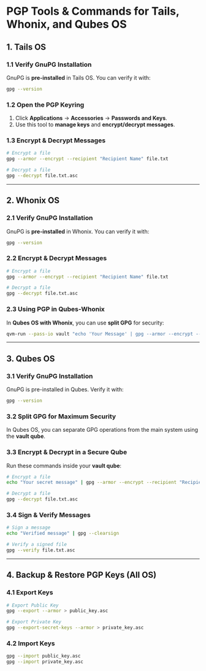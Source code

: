 # **PGP Tools & Commands for Tails, Whonix, and Qubes OS**  

## **1. Tails OS**  
### **1.1 Verify GnuPG Installation**  
GnuPG is **pre-installed** in Tails OS. You can verify it with:  
```sh
gpg --version
```

### **1.2 Open the PGP Keyring**  
1. Click **Applications** → **Accessories** → **Passwords and Keys**.  
2. Use this tool to **manage keys** and **encrypt/decrypt messages**.  

### **1.3 Encrypt & Decrypt Messages**  
```sh
# Encrypt a file
gpg --armor --encrypt --recipient "Recipient Name" file.txt

# Decrypt a file
gpg --decrypt file.txt.asc
```

---

## **2. Whonix OS**  
### **2.1 Verify GnuPG Installation**  
GnuPG is **pre-installed** in Whonix. You can verify it with:  
```sh
gpg --version
```

### **2.2 Encrypt & Decrypt Messages**  
```sh
# Encrypt a file
gpg --armor --encrypt --recipient "Recipient Name" file.txt

# Decrypt a file
gpg --decrypt file.txt.asc
```

### **2.3 Using PGP in Qubes-Whonix**  
In **Qubes OS with Whonix**, you can use **split GPG** for security:  
```sh
qvm-run --pass-io vault "echo 'Your Message' | gpg --armor --encrypt --recipient 'Recipient Name'"
```

---

## **3. Qubes OS**  
### **3.1 Verify GnuPG Installation**  
GnuPG is pre-installed in Qubes. Verify it with:  
```sh
gpg --version
```

### **3.2 Split GPG for Maximum Security**  
In Qubes OS, you can separate GPG operations from the main system using the **vault qube**.

### **3.3 Encrypt & Decrypt in a Secure Qube**  
Run these commands inside your **vault qube**:  
```sh
# Encrypt a file
echo "Your secret message" | gpg --armor --encrypt --recipient "Recipient Name"

# Decrypt a file
gpg --decrypt file.txt.asc
```

### **3.4 Sign & Verify Messages**  
```sh
# Sign a message
echo "Verified message" | gpg --clearsign

# Verify a signed file
gpg --verify file.txt.asc
```

---

## **4. Backup & Restore PGP Keys (All OS)**  
### **4.1 Export Keys**  
```sh
# Export Public Key
gpg --export --armor > public_key.asc

# Export Private Key
gpg --export-secret-keys --armor > private_key.asc
```

### **4.2 Import Keys**  
```sh
gpg --import public_key.asc
gpg --import private_key.asc
```
